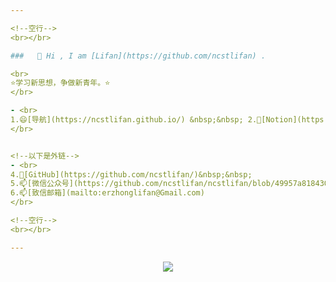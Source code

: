 ```yaml
---

<!--空行-->
<br></br>

###   👋 Hi , I am [Lifan](https://github.com/ncstlifan) .

<br>
⭐学习新思想，争做新青年。⭐
</br>

- <br>
1.😄[导航](https://ncstlifan.github.io/) &nbsp;&nbsp; 2.🤔[Notion](https://ncstlifan.site/) &nbsp;&nbsp;3.⚡[博客](http://lifan.ccaeo.com/) 
</br>


<!--以下是外链-->
- <br>
4.🔭[GitHub](https://github.com/ncstlifan/)&nbsp;&nbsp;
5.📫[微信公众号](https://github.com/ncstlifan/ncstlifan/blob/49957a8184306ef62104e005844e4935decaf827/resource/%E5%BE%AE%E4%BF%A1%E5%85%AC%E4%BC%97%E5%8F%B7_%E5%8D%8E%E7%90%86%E5%B9%BC%E7%A8%9A%E5%9B%AD.jpg)&nbsp;&nbsp;
6.📫[致信邮箱](mailto:erzhonglifan@Gmail.com)
</br>

<!--空行-->
<br></br>

---
```


<div align="center"> <img src="https://visitor-badge.glitch.me/badge?page_id=ncstlifan" /> </div>
